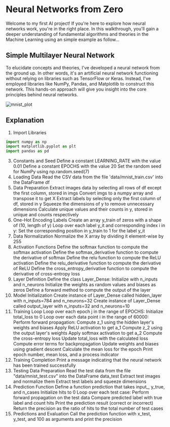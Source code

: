 # Neural Networks from Zero

Welcome to my first AI project! If you're here to explore how neural networks work, you're in the right place. In this walkthrough, you'll gain a deeper understanding of fundamental algorithms and theories in the Machine Learning using an simple example as follow...

## Simple Multilayer Neural Network

To elucidate concepts and theories, I've developed a neural network from the ground up. In other words, it's an artificial neural network functioning without relying on libraries such as TensorFlow or Keras. Instead, I've employed libraries like NumPy, Pandas, and Matplotlib to construct this network. This hands-on approach will give you insight into the core principles behind neural networks.

![mnist_plot](https://github.com/JaocHatter/NeuralNetwork_From_Zero/assets/112034917/613d66b1-db0b-49cb-9e5c-d1be4ff84679)

## Explanation
1. Import Libraries
```python
import numpy as np
import matplotlib.pyplot as plt
import pandas as pd
```
3. Constants and Seed
Define a constant LEARNING_RATE with the value 0.01
Define a constant EPOCHS with the value 20
Set the random seed for NumPy using np.random.seed(7)
4. Loading Data
Read the CSV data from the file 'data/mnist_train.csv' into the DataFrame df
5. Data Preparation
Extract images data by selecting all rows of df except the first column, stored in imgs
Convert imgs to a numpy array and transpose it to get X
Extract labels by selecting only the first column of df, stored in y
Squeeze the dimensions of y to remove unnecessary dimensions
Calculate unique values and their counts in y, stored in unique and counts respectively
6. One-Hot Encoding Labels
Create an array y_train of zeros with a shape of (10, length of y)
Loop over each label y_it and corresponding index i in y:
Set the corresponding position in y_train to 1 for the label y_it
7. Data Normalization
Normalize the X array by dividing it element-wise by 255
8. Activation Functions
Define the softmax function to compute the softmax activation
Define the softmax_derivative function to compute the derivative of softmax
Define the relu function to compute the ReLU activation
Define the relu_derivative function to compute the derivative of ReLU
Define the cross_entropy_derivative function to compute the derivative of cross-entropy loss
9. Layer Definition
Define the class Layer_Dense:
Initialize with n_inputs and n_neurons
Initialize the weights as random values and biases as zeros
Define a forward method to compute the output of the layer
10. Model Initialization
Create instance of Layer_Dense called hidden_layer with n_inputs=784 and n_neurons=32
Create instance of Layer_Dense called output_layer with n_inputs=32 and n_neurons=10
11. Training Loop
Loop over each epoch j in the range of EPOCHS:
Initialize total_loss to 0
Loop over each data point i in the range of 60000:
Perform forward propagation:
Compute z_1 using the hidden layer's weights and biases
Apply ReLU activation to get a_1
Compute z_2 using the output layer's weights
Apply softmax activation to get a_2
Compute the cross-entropy loss
Update total_loss with the calculated loss
Compute error terms for backpropagation
Update weights and biases using gradient descent
Calculate the mean loss for the epoch
Print epoch number, mean loss, and a process indicator
12. Training Completion
Print a message indicating that the neural network has been trained successfully
13. Testing Data Preparation
Read the test data from the file "data/mnist_test.csv" into the DataFrame data_test
Extract test images and normalize them
Extract test labels and squeeze dimensions
14. Prediction Function
Define a function prediction that takes input_, y_true, and n_cases
Initialize hits to 0
Loop over each test case:
Perform forward propagation on the test data
Compare predicted label with true label and count hits
Print the prediction result (correct or incorrect)
Return the precision as the ratio of hits to the total number of test cases
15. Predictions and Evaluation
Call the prediction function with x_test, y_test, and 100 as arguments and print the precision

